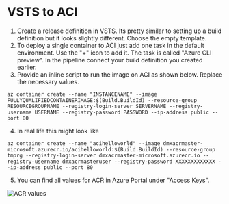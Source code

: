 # VSTS to ACI

1. Create a release definition in VSTS. Its pretty similar to setting up a build definition but it looks slightly different. Choose the empty template.
2.  To deploy a single container to ACI just add one task in the default environment. Use the "+" icon to add it. The task is called "Azure CLI preview". In the pipeline connect your build definition you created earlier.
3. Provide an inline script to run the image on ACI as shown below. Replace the necessary values.
```
az container create --name "INSTANCENAME" --image FULLYQUALIFIEDCONTAINERIMAGE:$(Build.BuildId) --resource-group RESOURCEGROUPNAME --registry-login-server SERVERNAME --registry-username USERNAME --registry-password PASSWORD --ip-address public --port 80
```
4. In real life this might look like
```
az container create --name "acihelloworld" --image dmxacrmaster-microsoft.azurecr.io/acihelloworld:$(Build.BuildId) --resource-group tmprg --registry-login-server dmxacrmaster-microsoft.azurecr.io --registry-username dmxacrmasteruser --registry-password XXXXXXXXXXXXX --ip-address public --port 80
```
5. You can find all values for ACR in Azure Portal under "Access Keys".

![ACR values](images/acrvalues.jpg)
